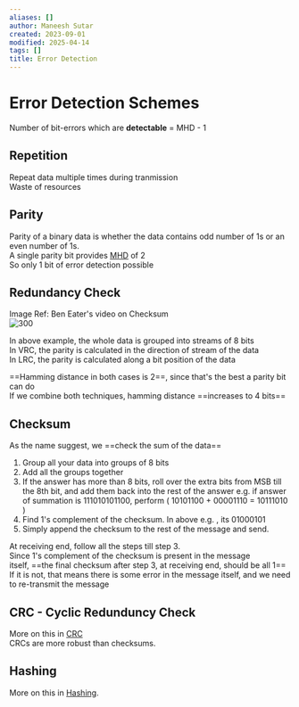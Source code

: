 ```yaml
---
aliases: []
author: Maneesh Sutar
created: 2023-09-01
modified: 2025-04-14
tags: []
title: Error Detection
---
```


# Error Detection Schemes

Number of bit-errors which are **detectable** = MHD - 1

## Repetition

Repeat data multiple times during tranmission  
Waste of resources

## Parity

Parity of a binary data is whether the data contains odd number of 1s or an even number of 1s.  
A single parity bit provides [MHD](hamming_distance.md) of 2  
So only 1 bit of error detection possible

## Redundancy Check

Image Ref: Ben Eater's video on Checksum  
![300](Artifacts/vrc_lrc.png)

In above example, the whole data is grouped into streams of 8 bits  
In VRC, the parity is calculated in the direction of stream of the data  
In LRC, the parity is calculated along a bit position of the data

==Hamming distance in both cases is 2==, since that's the best a parity bit can do  
If we combine both techniques, hamming distance ==increases to 4 bits==

## Checksum

As the name suggest, we ==check the sum of the data==

1. Group all your data into groups of 8 bits
1. Add all the groups together
1. If the answer has more than 8 bits, roll over the extra bits from MSB till the 8th bit, and add them back into the rest of the answer  e.g. if answer of summation is 111010101100, perform ( 10101100 + 00001110 = 10111010 )
1. Find 1's complement of the checksum. In above e.g. , its 01000101
1. Simply append the checksum to the rest of the message and send.

At receiving end, follow all the steps till step 3.  
Since 1's complement of the checksum is present in the message itself, ==the final checksum after step 3, at receiving end, should be all 1==  
If it is not, that means there is some error in the message itself, and we need to re-transmit the message

## CRC - Cyclic Redunduncy Check

More on this in [CRC](crc.md)  
CRCs are more robust than checksums.

## Hashing

More on this in [Hashing](hashing.md).
